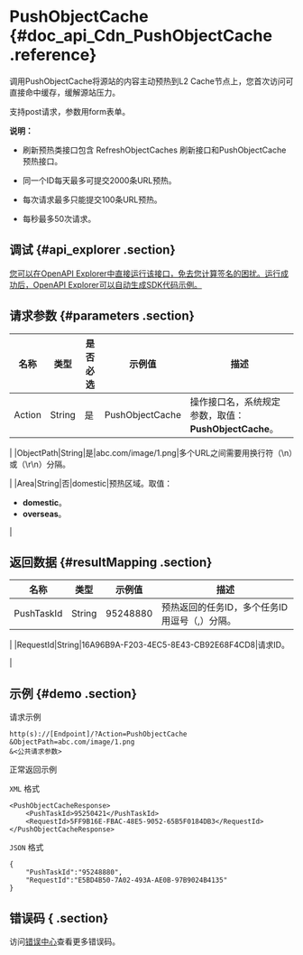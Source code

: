 # PushObjectCache {#doc_api_Cdn_PushObjectCache .reference}

调用PushObjectCache将源站的内容主动预热到L2 Cache节点上，您首次访问可直接命中缓存，缓解源站压力。

支持post请求，参数用form表单。

**说明：** 

 

-   刷新预热类接口包含 RefreshObjectCaches 刷新接口和PushObjectCache预热接口。

-   同一个ID每天最多可提交2000条URL预热。
-   每次请求最多只能提交100条URL预热。
-   每秒最多50次请求。

## 调试 {#api_explorer .section}

[您可以在OpenAPI Explorer中直接运行该接口，免去您计算签名的困扰。运行成功后，OpenAPI Explorer可以自动生成SDK代码示例。](https://api.aliyun.com/#product=Cdn&api=PushObjectCache&type=RPC&version=2018-05-10)

## 请求参数 {#parameters .section}

|名称|类型|是否必选|示例值|描述|
|--|--|----|---|--|
|Action|String|是|PushObjectCache|操作接口名，系统规定参数，取值：**PushObjectCache**。

 |
|ObjectPath|String|是|abc.com/image/1.png|多个URL之间需要用换行符（\\n）或（\\r\\n）分隔。

 |
|Area|String|否|domestic|预热区域。取值：

 -   **domestic**。
-   **overseas**。

 |

## 返回数据 {#resultMapping .section}

|名称|类型|示例值|描述|
|--|--|---|--|
|PushTaskId|String|95248880|预热返回的任务ID，多个任务ID用逗号（,）分隔。

 |
|RequestId|String|16A96B9A-F203-4EC5-8E43-CB92E68F4CD8|请求ID。

 |

## 示例 {#demo .section}

请求示例

``` {#request_demo}
http(s)://[Endpoint]/?Action=PushObjectCache
&ObjectPath=abc.com/image/1.png
&<公共请求参数>
```

正常返回示例

`XML` 格式

``` {#xml_return_success_demo}
<PushObjectCacheResponse>
    <PushTaskId>95250421</PushTaskId>
    <RequestId>5FF9B16E-FBAC-48E5-9052-65B5F0184DB3</RequestId>
</PushObjectCacheResponse>
```

`JSON` 格式

``` {#json_return_success_demo}
{
	"PushTaskId":"95248880",
	"RequestId":"E5BD4B50-7A02-493A-AE0B-97B9024B4135"
}
```

## 错误码 { .section}

访问[错误中心](https://error-center.aliyun.com/status/product/Cdn)查看更多错误码。

